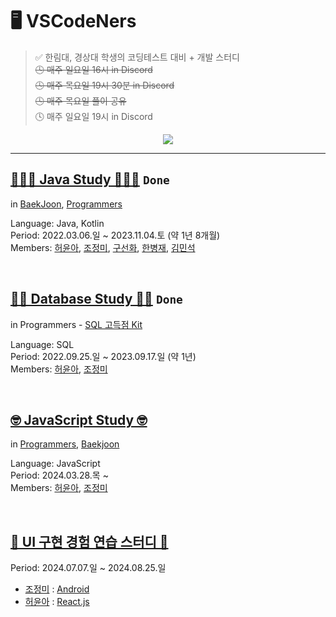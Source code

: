 # 🖥️ VSCodeNers
> ✅ 한림대, 경상대 학생의 코딩테스트 대비 + 개발 스터디  
> ~~🕓 매주 일요일 16시 in Discord~~  
> ~~🕓 매주 목요일 19시 30분 in Discord~~  
> ~~🕓 매주 목요일 풀이 공유~~  
> 🕓 매주 일요일 19시 in Discord  

<div align="center">
  <a href="https://hits.seeyoufarm.com"><img src="https://hits.seeyoufarm.com/api/count/incr/badge.svg?url=https%3A%2F%2Fgithub.com%2FVSCodeNers&count_bg=%23767676&title_bg=%23A0A0A0&icon=awesomelists.svg&icon_color=%23212121&title=VSCodeNers&edge_flat=false"/></a>
</div>

---

## [👩🏻‍💻 Java Study 👨🏻‍💻](https://github.com/VSCodeNers/heo-goo-joe-0306)  `Done`
in [BaekJoon](https://www.acmicpc.net/), [Programmers](https://school.programmers.co.kr/learn/challenges?)  
  
Language: Java, Kotlin  
Period: 2022.03.06.일 ~ 2023.11.04.토 (약 1년 8개월)  
Members: [허윤아](https://github.com/yoona1110), [조정미](https://github.com/jung0115), [구선화](https://github.com/Gu-sunhw), [한병재](https://github.com/Hanbyungjae), [김민석](https://github.com/mins8578)  

<br/>
  
## [✍🏻 Database Study ✍🏻](https://github.com/VSCodeNers/db-study)  `Done`
in Programmers - [SQL 고득점 Kit](https://school.programmers.co.kr/learn/challenges?tab=sql_practice_kit)  
  
Language: SQL  
Period: 2022.09.25.일 ~ 2023.09.17.일 (약 1년)  
Members: [허윤아](https://github.com/yoona1110), [조정미](https://github.com/jung0115)  

<br/>

## [🤓 JavaScript Study 🤓](https://github.com/VSCodeNers/heo-joe-js)
in [Programmers](https://school.programmers.co.kr/learn/challenges?), [Baekjoon](https://www.acmicpc.net/)  
  
Language: JavaScript  
Period: 2024.03.28.목 ~  
Members: [허윤아](https://github.com/yoona1110), [조정미](https://github.com/jung0115)  

<br/>

## [🌈 UI 구현 경험 연습 스터디 🌈](https://project0115jjm.notion.site/UI-9ee89918e99443468308aa2f3c2458bf)
Period: 2024.07.07.일 ~ 2024.08.25.일  
- [조정미](https://github.com/jung0115) : [Android](https://github.com/VSCodeNers/ui-study-android)
- [허윤아](https://github.com/yoona1110) : [React.js](https://github.com/VSCodeNers/ui-study-react)
